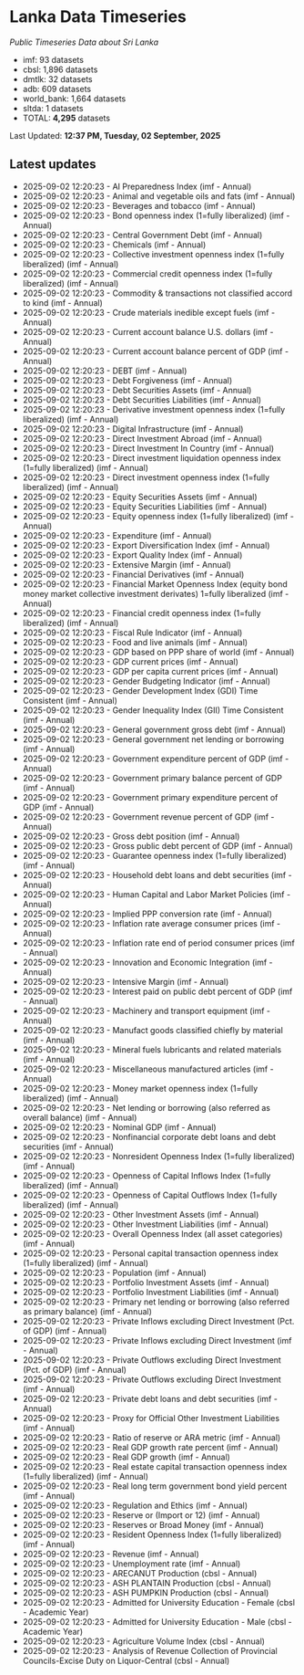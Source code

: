 # Lanka Data Timeseries
*Public Timeseries Data about Sri Lanka*

* imf: 93 datasets
* cbsl: 1,896 datasets
* dmtlk: 32 datasets
* adb: 609 datasets
* world_bank: 1,664 datasets
* sltda: 1 datasets
* TOTAL: **4,295** datasets

Last Updated: **12:37 PM, Tuesday, 02 September, 2025**

## Latest updates

* 2025-09-02 12:20:23 - AI Preparedness Index (imf - Annual)
* 2025-09-02 12:20:23 - Animal and vegetable oils and fats (imf - Annual)
* 2025-09-02 12:20:23 - Beverages and tobacco (imf - Annual)
* 2025-09-02 12:20:23 - Bond openness index (1=fully liberalized) (imf - Annual)
* 2025-09-02 12:20:23 - Central Government Debt (imf - Annual)
* 2025-09-02 12:20:23 - Chemicals (imf - Annual)
* 2025-09-02 12:20:23 - Collective investment openness index (1=fully liberalized) (imf - Annual)
* 2025-09-02 12:20:23 - Commercial credit openness index (1=fully liberalized) (imf - Annual)
* 2025-09-02 12:20:23 - Commodity & transactions not classified accord to kind (imf - Annual)
* 2025-09-02 12:20:23 - Crude materials inedible except fuels (imf - Annual)
* 2025-09-02 12:20:23 - Current account balance U.S. dollars (imf - Annual)
* 2025-09-02 12:20:23 - Current account balance percent of GDP (imf - Annual)
* 2025-09-02 12:20:23 - DEBT (imf - Annual)
* 2025-09-02 12:20:23 - Debt Forgiveness (imf - Annual)
* 2025-09-02 12:20:23 - Debt Securities Assets (imf - Annual)
* 2025-09-02 12:20:23 - Debt Securities Liabilities (imf - Annual)
* 2025-09-02 12:20:23 - Derivative investment openness index (1=fully liberalized) (imf - Annual)
* 2025-09-02 12:20:23 - Digital Infrastructure (imf - Annual)
* 2025-09-02 12:20:23 - Direct Investment Abroad (imf - Annual)
* 2025-09-02 12:20:23 - Direct Investment In Country (imf - Annual)
* 2025-09-02 12:20:23 - Direct investment liquidation openness index (1=fully liberalized) (imf - Annual)
* 2025-09-02 12:20:23 - Direct investment openness index (1=fully liberalized) (imf - Annual)
* 2025-09-02 12:20:23 - Equity Securities Assets (imf - Annual)
* 2025-09-02 12:20:23 - Equity Securities Liabilities (imf - Annual)
* 2025-09-02 12:20:23 - Equity openness index (1=fully liberalized) (imf - Annual)
* 2025-09-02 12:20:23 - Expenditure (imf - Annual)
* 2025-09-02 12:20:23 - Export Diversification Index (imf - Annual)
* 2025-09-02 12:20:23 - Export Quality Index (imf - Annual)
* 2025-09-02 12:20:23 - Extensive Margin (imf - Annual)
* 2025-09-02 12:20:23 - Financial Derivatives (imf - Annual)
* 2025-09-02 12:20:23 - Financial Market Openness Index (equity bond money market collective investment derivates) 1=fully liberalized (imf - Annual)
* 2025-09-02 12:20:23 - Financial credit openness index (1=fully liberalized) (imf - Annual)
* 2025-09-02 12:20:23 - Fiscal Rule Indicator (imf - Annual)
* 2025-09-02 12:20:23 - Food and live animals (imf - Annual)
* 2025-09-02 12:20:23 - GDP based on PPP share of world (imf - Annual)
* 2025-09-02 12:20:23 - GDP current prices (imf - Annual)
* 2025-09-02 12:20:23 - GDP per capita current prices (imf - Annual)
* 2025-09-02 12:20:23 - Gender Budgeting Indicator (imf - Annual)
* 2025-09-02 12:20:23 - Gender Development Index (GDI) Time Consistent (imf - Annual)
* 2025-09-02 12:20:23 - Gender Inequality Index (GII) Time Consistent (imf - Annual)
* 2025-09-02 12:20:23 - General government gross debt (imf - Annual)
* 2025-09-02 12:20:23 - General government net lending or borrowing (imf - Annual)
* 2025-09-02 12:20:23 - Government expenditure percent of GDP (imf - Annual)
* 2025-09-02 12:20:23 - Government primary balance percent of GDP (imf - Annual)
* 2025-09-02 12:20:23 - Government primary expenditure percent of GDP (imf - Annual)
* 2025-09-02 12:20:23 - Government revenue percent of GDP (imf - Annual)
* 2025-09-02 12:20:23 - Gross debt position (imf - Annual)
* 2025-09-02 12:20:23 - Gross public debt percent of GDP (imf - Annual)
* 2025-09-02 12:20:23 - Guarantee openness index (1=fully liberalized) (imf - Annual)
* 2025-09-02 12:20:23 - Household debt loans and debt securities (imf - Annual)
* 2025-09-02 12:20:23 - Human Capital and Labor Market Policies (imf - Annual)
* 2025-09-02 12:20:23 - Implied PPP conversion rate (imf - Annual)
* 2025-09-02 12:20:23 - Inflation rate average consumer prices (imf - Annual)
* 2025-09-02 12:20:23 - Inflation rate end of period consumer prices (imf - Annual)
* 2025-09-02 12:20:23 - Innovation and Economic Integration (imf - Annual)
* 2025-09-02 12:20:23 - Intensive Margin (imf - Annual)
* 2025-09-02 12:20:23 - Interest paid on public debt percent of GDP (imf - Annual)
* 2025-09-02 12:20:23 - Machinery and transport equipment (imf - Annual)
* 2025-09-02 12:20:23 - Manufact goods classified chiefly by material (imf - Annual)
* 2025-09-02 12:20:23 - Mineral fuels lubricants and related materials (imf - Annual)
* 2025-09-02 12:20:23 - Miscellaneous manufactured articles (imf - Annual)
* 2025-09-02 12:20:23 - Money market openness index (1=fully liberalized) (imf - Annual)
* 2025-09-02 12:20:23 - Net lending or borrowing (also referred as overall balance) (imf - Annual)
* 2025-09-02 12:20:23 - Nominal GDP (imf - Annual)
* 2025-09-02 12:20:23 - Nonfinancial corporate debt loans and debt securities (imf - Annual)
* 2025-09-02 12:20:23 - Nonresident Openness Index (1=fully liberalized) (imf - Annual)
* 2025-09-02 12:20:23 - Openness of Capital Inflows Index (1=fully liberalized) (imf - Annual)
* 2025-09-02 12:20:23 - Openness of Capital Outflows Index (1=fully liberalized) (imf - Annual)
* 2025-09-02 12:20:23 - Other Investment Assets (imf - Annual)
* 2025-09-02 12:20:23 - Other Investment Liabilities (imf - Annual)
* 2025-09-02 12:20:23 - Overall Openness Index (all asset categories) (imf - Annual)
* 2025-09-02 12:20:23 - Personal capital transaction openness index (1=fully liberalized) (imf - Annual)
* 2025-09-02 12:20:23 - Population (imf - Annual)
* 2025-09-02 12:20:23 - Portfolio Investment Assets (imf - Annual)
* 2025-09-02 12:20:23 - Portfolio Investment Liabilities (imf - Annual)
* 2025-09-02 12:20:23 - Primary net lending or borrowing (also referred as primary balance) (imf - Annual)
* 2025-09-02 12:20:23 - Private Inflows excluding Direct Investment (Pct. of GDP) (imf - Annual)
* 2025-09-02 12:20:23 - Private Inflows excluding Direct Investment (imf - Annual)
* 2025-09-02 12:20:23 - Private Outflows excluding Direct Investment (Pct. of GDP) (imf - Annual)
* 2025-09-02 12:20:23 - Private Outflows excluding Direct Investment (imf - Annual)
* 2025-09-02 12:20:23 - Private debt loans and debt securities (imf - Annual)
* 2025-09-02 12:20:23 - Proxy for Official Other Investment Liabilities (imf - Annual)
* 2025-09-02 12:20:23 - Ratio of reserve or ARA metric (imf - Annual)
* 2025-09-02 12:20:23 - Real GDP growth rate percent (imf - Annual)
* 2025-09-02 12:20:23 - Real GDP growth (imf - Annual)
* 2025-09-02 12:20:23 - Real estate capital transaction openness index (1=fully liberalized) (imf - Annual)
* 2025-09-02 12:20:23 - Real long term government bond yield percent (imf - Annual)
* 2025-09-02 12:20:23 - Regulation and Ethics (imf - Annual)
* 2025-09-02 12:20:23 - Reserve or (Import or 12) (imf - Annual)
* 2025-09-02 12:20:23 - Reserves or Broad Money (imf - Annual)
* 2025-09-02 12:20:23 - Resident Openness Index (1=fully liberalized) (imf - Annual)
* 2025-09-02 12:20:23 - Revenue (imf - Annual)
* 2025-09-02 12:20:23 - Unemployment rate (imf - Annual)
* 2025-09-02 12:20:23 - ARECANUT Production (cbsl - Annual)
* 2025-09-02 12:20:23 - ASH PLANTAIN Production (cbsl - Annual)
* 2025-09-02 12:20:23 - ASH PUMPKIN Production (cbsl - Annual)
* 2025-09-02 12:20:23 - Admitted for University Education - Female (cbsl - Academic Year)
* 2025-09-02 12:20:23 - Admitted for University Education - Male (cbsl - Academic Year)
* 2025-09-02 12:20:23 - Agriculture Volume Index (cbsl - Annual)
* 2025-09-02 12:20:23 - Analysis of Revenue Collection of Provincial Councils-Excise Duty on Liquor-Central (cbsl - Annual)